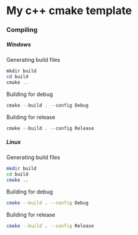 # My c++ cmake template

### Compiling
##### Windows
Generating build files
```powershell
mkdir build
cd build
cmake ..
```
Building for debug
```powershell 
cmake --build . --config Debug
```
Building for release
```powershell 
cmake --build . --config Release
```

##### Linux
Generating build files
```bash
mkdir build
cd build
cmake ..
```
Building for debug
```bash
cmake --build . --config Debug
```
Building for release
```bash
cmake --build . --config Release
```